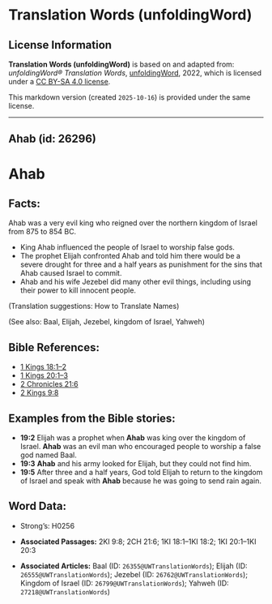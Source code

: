 # Translation Words (unfoldingWord)

## License Information

**Translation Words (unfoldingWord)** is based on and adapted from: _unfoldingWord® Translation Words_, [unfoldingWord](https://unfoldingword.org/utw), 2022, which is licensed under a [CC BY-SA 4.0 license](https://creativecommons.org/licenses/by-sa/4.0/legalcode.en).

This markdown version (created `2025-10-16`) is provided under the same license.



--------------------------------

## Ahab (id: 26296)

Ahab
====

Facts:
------

Ahab was a very evil king who reigned over the northern kingdom of Israel from 875 to 854 BC.

* King Ahab influenced the people of Israel to worship false gods.
* The prophet Elijah confronted Ahab and told him there would be a severe drought for three and a half years as punishment for the sins that Ahab caused Israel to commit.
* Ahab and his wife Jezebel did many other evil things, including using their power to kill innocent people.

(Translation suggestions: How to Translate Names)

(See also: Baal, Elijah, Jezebel, kingdom of Israel, Yahweh)

Bible References:
-----------------

* [1 Kings 18:1–2](https://ref.ly/1Kgs18:1-1Kgs18:2)
* [1 Kings 20:1–3](https://ref.ly/1Kgs20:1-1Kgs20:3)
* [2 Chronicles 21:6](https://ref.ly/2Chr21:6)
* [2 Kings 9:8](https://ref.ly/2Kgs9:8)

Examples from the Bible stories:
--------------------------------

* **19:2** Elijah was a prophet when **Ahab** was king over the kingdom of Israel. **Ahab** was an evil man who encouraged people to worship a false god named Baal.
* **19:3** **Ahab** and his army looked for Elijah, but they could not find him.
* **19:5** After three and a half years, God told Elijah to return to the kingdom of Israel and speak with **Ahab** because he was going to send rain again.

Word Data:
----------

* Strong’s: H0256

* **Associated Passages:** 2KI 9:8; 2CH 21:6; 1KI 18:1–1KI 18:2; 1KI 20:1–1KI 20:3
* **Associated Articles:** Baal (ID: `26355@UWTranslationWords`); Elijah (ID: `26555@UWTranslationWords`); Jezebel (ID: `26762@UWTranslationWords`); Kingdom of Israel (ID: `26799@UWTranslationWords`); Yahweh (ID: `27218@UWTranslationWords`)

